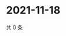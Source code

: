 # 2021-11-18

共 0 条

<!-- BEGIN WEIBO -->
<!-- 最后更新时间 Thu Nov 18 2021 04:12:22 GMT+0800 (China Standard Time) -->

<!-- END WEIBO -->
